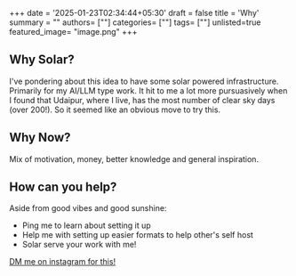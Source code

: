 +++
date = '2025-01-23T02:34:44+05:30'
draft = false
title = 'Why'
summary = ""
authors= [""]
categories= [""]
tags= [""]
unlisted=true
featured_image= "image.png"
+++

## Why Solar?
I've pondering about this idea to have some solar powered infrastructure. Primarily for my AI/LLM type work. It hit to me a lot more pursuasively when I found that Udaipur, where I live, has the most number of clear sky days (over 200!). So it seemed like an obvious move to try this.

## Why Now?
Mix of motivation, money, better knowledge and general inspiration.

## How can you help?
Aside from good vibes and good sunshine:
- Ping me to learn about setting it up
- Help me with setting up easier formats to help other's self host
- Solar serve your work with me!

[DM me on instagram for this! ](https://www.instagram.com/computational_mama/)
